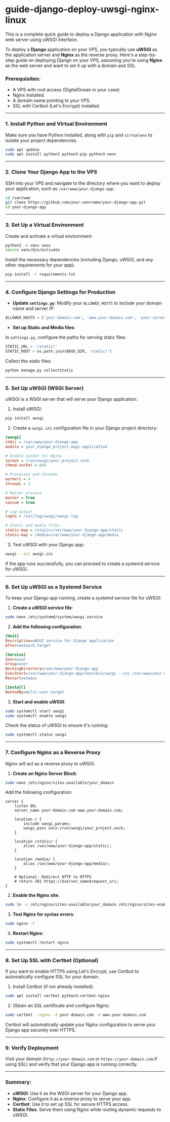# guide-django-deploy-uwsgi-nginx-linux

This is a complete quick guide to deploy a Django application with Nginx web server using uWSGI interface.

To deploy a **Django** application on your VPS, you typically use **uWSGI** as the application server and **Nginx** as the reverse proxy. Here's a step-by-step guide on deploying Django on your VPS, assuming you're using **Nginx** as the web server and want to set it up with a domain and SSL.

### Prerequisites:
- A VPS with root access (DigitalOcean in your case).
- Nginx installed.
- A domain name pointing to your VPS.
- SSL with Certbot (Let's Encrypt) installed.

---

### 1. **Install Python and Virtual Environment**
Make sure you have Python installed, along with `pip` and `virtualenv` to isolate your project dependencies.

```bash
sudo apt update
sudo apt install python3 python3-pip python3-venv
```

---

### 2. **Clone Your Django App to the VPS**
SSH into your VPS and navigate to the directory where you want to deploy your application, such as `/var/www/your-django-app`:

```bash
cd /var/www
git clone https://github.com/your-username/your-django-app.git
cd your-django-app
```

---

### 3. **Set Up a Virtual Environment**
Create and activate a virtual environment:

```bash
python3 -m venv venv
source venv/bin/activate
```

Install the necessary dependencies (including Django, uWSGI, and any other requirements for your app):

```bash
pip install -r requirements.txt
```

---

### 4. **Configure Django Settings for Production**
- **Update `settings.py`**: Modify your `ALLOWED_HOSTS` to include your domain name and server IP:

```python
ALLOWED_HOSTS = ['your-domain.com', 'www.your-domain.com', 'your-server-ip']
```

- **Set up Static and Media files**:
  
In `settings.py`, configure the paths for serving static files:
```python
STATIC_URL = '/static/'
STATIC_ROOT = os.path.join(BASE_DIR, 'static/')
```

Collect the static files:
```bash
python manage.py collectstatic
```

---

### 5. **Set Up uWSGI (WSGI Server)**
uWSGI is a WSGI server that will serve your Django application.

1. Install uWSGI:

```bash
pip install uwsgi
```

2. Create a `uwsgi.ini` configuration file in your Django project directory:

```ini
[uwsgi]
chdir = /var/www/your-django-app
module = your_django_project.wsgi:application

# Enable socket for Nginx
socket = /run/uwsgi/your_project.sock
chmod-socket = 664

# Processes and threads
workers = 4
threads = 2

# Master process
master = true
vacuum = true

# Log output
logto = /var/log/uwsgi/uwsgi.log

# Static and media files
static-map = /static=/var/www/your-django-app/static
static-map = /media=/var/www/your-django-app/media
```

3. Test uWSGI with your Django app:

```bash
uwsgi --ini uwsgi.ini
```

If the app runs successfully, you can proceed to create a systemd service for uWSGI.

---

### 6. **Set Up uWSGI as a Systemd Service**
To keep your Django app running, create a systemd service file for uWSGI:

1. **Create a uWSGI service file**:

```bash
sudo nano /etc/systemd/system/uwsgi.service
```

2. **Add the following configuration**:

```ini
[Unit]
Description=uWSGI service for Django application
After=network.target

[Service]
User=user
Group=user
WorkingDirectory=/var/www/your-django-app
ExecStart=/var/www/your-django-app/venv/bin/uwsgi --ini /var/www/your-django-app/uwsgi.ini
Restart=always

[Install]
WantedBy=multi-user.target
```

3. **Start and enable uWSGI**:

```bash
sudo systemctl start uwsgi
sudo systemctl enable uwsgi
```

Check the status of uWSGI to ensure it's running:

```bash
sudo systemctl status uwsgi
```

---

### 7. **Configure Nginx as a Reverse Proxy**
Nginx will act as a reverse proxy to uWSGI.

1. **Create an Nginx Server Block**:

```bash
sudo nano /etc/nginx/sites-available/your_domain
```

Add the following configuration:

```nginx
server {
    listen 80;
    server_name your-domain.com www.your-domain.com;

    location / {
        include uwsgi_params;
        uwsgi_pass unix:/run/uwsgi/your_project.sock;
    }

    location /static/ {
        alias /var/www/your-django-app/static/;
    }

    location /media/ {
        alias /var/www/your-django-app/media/;
    }

    # Optional: Redirect HTTP to HTTPS
    # return 301 https://$server_name$request_uri;
}
```

2. **Enable the Nginx site**:

```bash
sudo ln -s /etc/nginx/sites-available/your_domain /etc/nginx/sites-enabled/
```

3. **Test Nginx for syntax errors**:

```bash
sudo nginx -t
```

4. **Restart Nginx**:

```bash
sudo systemctl restart nginx
```

---

### 8. **Set Up SSL with Certbot (Optional)**
If you want to enable HTTPS using Let's Encrypt, use Certbot to automatically configure SSL for your domain.

1. Install Certbot (if not already installed):

```bash
sudo apt install certbot python3-certbot-nginx
```

2. Obtain an SSL certificate and configure Nginx:

```bash
sudo certbot --nginx -d your-domain.com -d www.your-domain.com
```

Certbot will automatically update your Nginx configuration to serve your Django app securely over HTTPS.

---

### 9. **Verify Deployment**
Visit your domain (`http://your-domain.com` or `https://your-domain.com` if using SSL) and verify that your Django app is running correctly.

---

### Summary:
- **uWSGI**: Use it as the WSGI server for your Django app.
- **Nginx**: Configure it as a reverse proxy to serve your app.
- **Certbot**: Use it to set up SSL for secure HTTPS access.
- **Static Files**: Serve them using Nginx while routing dynamic requests to uWSGI.

